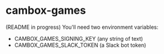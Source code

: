 # cambox-games
(README in progress)
You'll need two environment variables:
- CAMBOX_GAMES_SIGNING_KEY (any string of text)
- CAMBOX_GAMES_SLACK_TOKEN (a Slack bot token)
